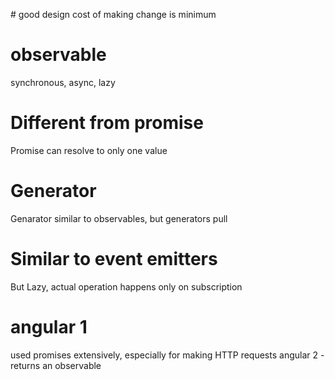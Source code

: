 # good design
cost of making change is minimum

# observable
synchronous, async, lazy

# Different from promise
Promise can resolve to only one value

# Generator 
Genarator similar to observables, but generators pull

# Similar to event emitters
But Lazy, actual operation happens only on subscription

# angular 1
used promises extensively, especially for making HTTP requests
angular 2 - returns an observable

